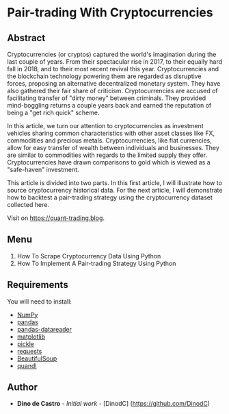 # Pair-trading With Cryptocurrencies

## Abstract
Cryptocurrencies (or cryptos) captured the world's imagination during the last couple of years.
From their spectacular rise in 2017, to their equally hard fall in 2018, and to their most recent revival this year. Cryptocurrencies and the blockchain technology powering them are regarded as disruptive forces, proposing an alternative decentralized monetary system. They have also gathered their fair share of criticism.
Cryptocurrencies are accused of facilitating transfer of "dirty money" between criminals. They provided mind-boggling returns a couple years back and earned the reputation of being a "get rich quick" scheme.

In this article, we turn our attention to cryptocurrencies as investment vehicles sharing common characteristics with other asset classes like FX, commodities and precious metals. Cryptocurrencies, like fiat currencies, allow for easy transfer of wealth between individuals and businesses. They are similar to commodities with regards to the limited supply they offer. Cryptocurrencies have drawn comparisons to gold which is viewed as a "safe-haven" investment.

This article is divided into two parts. In this first article, I will illustrate how to source cryptocurrency historical data. For the next article, I will demonstrate how to backtest a pair-trading strategy using the cryptocurrency dataset collected here.

Visit on https://quant-trading.blog.

## Menu
1. How To Scrape Cryptocurrency Data Using Python
2. How To Implement A Pair-trading Strategy Using Python

## Requirements
You will need to install:
* [NumPy](http://www.numpy.org)
* [pandas](https://pandas.pydata.org)
* [pandas-datareader](https://pandas-datareader.readthedocs.io/en/latest/)
* [matplotlib](https://matplotlib.org)
* [pickle](https://docs.python.org/3/library/pickle.html)
* [requests](https://pypi.org/project/requests/)
* [BeautifulSoup](https://www.crummy.com/software/BeautifulSoup/bs4/doc/)
* [quandl](https://www.quandl.com/tools/python)

## Author
* **Dino de Castro** - *Initial work* - [DinodC] (https://github.com/DinodC)
